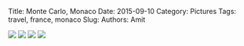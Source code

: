 Title: Monte Carlo, Monaco
Date: 2015-09-10
Category: Pictures
Tags: travel, france, monaco
Slug: 
Authors: Amit

<div class="imagepost">
<img src="/images/montecarlo1.jpg" class="imageitem large" />
<img src="/images/montecarlo2.jpg" class="imageitem third" />
<img src="/images/montecarlo3.jpg" class="imageitem third" />
<img src="/images/montecarlo4.jpg" class="imageitem third" />
</div>
